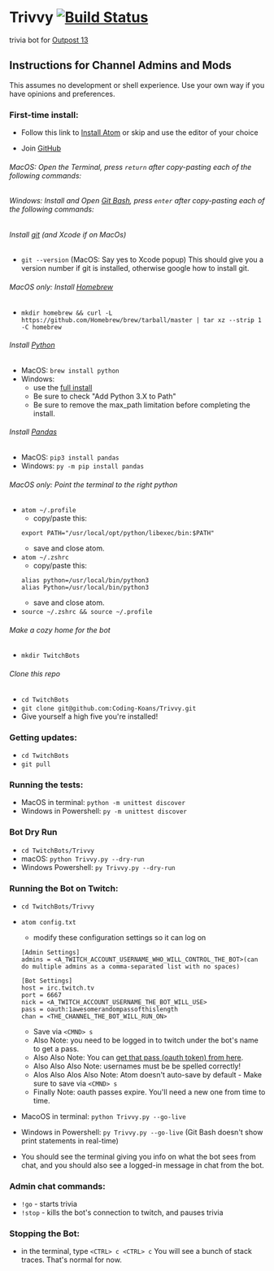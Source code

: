 # Trivvy [![Build Status](https://travis-ci.com/Coding-Koans/Trivvy.svg?branch=master)](https://travis-ci.com/Coding-Koans/Trivvy)

trivia bot for [Outpost 13](https://www.twitch.tv/outpost13)

## Instructions for Channel Admins and Mods
This assumes no development or shell experience. Use your own way if you have opinions and preferences.

### First-time install:

 - Follow this link to [Install Atom](https://atom.io/) or skip and use the editor of your choice

 - Join [GitHub](https://github.com/join)

 ###### MacOS: Open the Terminal, press `return` after copy-pasting each of the following commands:
 ###### Windows: Install and Open [Git Bash](https://gitforwindows.org/), press `enter` after copy-pasting each of the following commands:
 ###### Install [git](https://git-scm.com/book/en/v2/Getting-Started-Installing-Git) (and Xcode if on MacOs)
 -  `git --version` (MacOS: Say yes to Xcode popup) This should give you a version number if git is installed, otherwise google how to install git.
 ###### MacOS only: Install [Homebrew](https://brew.sh/)
 - `mkdir homebrew && curl -L https://github.com/Homebrew/brew/tarball/master | tar xz --strip 1 -C homebrew`
 ###### Install [Python](https://docs.python-guide.org/starting/install3/osx/)
 - MacOS: `brew install python`
 - Windows:
    - use the [full install](https://docs.python.org/3/using/windows.html#windows-full)
    - Be sure to check "Add Python 3.X to Path"
    - Be sure to remove the max_path limitation before completing the install.
 ###### Install [Pandas](https://pandas.pydata.org/pandas-docs/stable/getting_started/install.html)
 - MacOS: `pip3 install pandas`
 - Windows: `py -m pip install pandas`
 ###### MacOS only: Point the terminal to the right python
 - `atom ~/.profile`
   - copy/paste this:
   ```
   export PATH="/usr/local/opt/python/libexec/bin:$PATH"
   ```
   - save and close atom.
 - `atom ~/.zshrc`
   - copy/paste this:
   ```
   alias python=/usr/local/bin/python3
   alias Python=/usr/local/bin/python3
   ```
   - save and close atom.
 - `source ~/.zshrc && source ~/.profile`
 ###### Make a cozy home for the bot
 - `mkdir TwitchBots`
 ###### Clone this repo
 - `cd TwitchBots`
 - `git clone git@github.com:Coding-Koans/Trivvy.git`
 - Give yourself a high five you're installed!

### Getting updates:
 - `cd TwitchBots`
 - `git pull`

### Running the tests:

 - MacOS in terminal: `python -m unittest discover`
 - Windows in Powershell: `py -m unittest discover`

### Bot Dry Run

 - `cd TwitchBots/Trivvy`
 - macOS: `python Trivvy.py --dry-run`
 - Windows Powershell: `py Trivvy.py --dry-run`

### Running the Bot on Twitch:

 - `cd TwitchBots/Trivvy`
 - `atom config.txt`
   - modify these configuration settings so it can log on
   ```
   [Admin Settings]
   admins = <A_TWITCH_ACCOUNT_USERNAME_WHO_WILL_CONTROL_THE_BOT>(can do multiple admins as a comma-separated list with no spaces)

   [Bot Settings]
   host = irc.twitch.tv
   port = 6667
   nick = <A_TWITCH_ACCOUNT_USERNAME_THE_BOT_WILL_USE>
   pass = oauth:1awesomerandompassofthislength
   chan = <THE_CHANNEL_THE_BOT_WILL_RUN_ON>
   ```
   - Save via `<CMND> s`
   - Also Note: you need to be logged in to twitch under the bot's name to get a pass.
   - Also Also Note: You can [get that pass (oauth token) from here](https://twitchapps.com/tmi/).
   - Also Also Also Note: usernames must be be spelled correctly!
   - Alos Also Alos Also Note: Atom doesn't auto-save by default - Make sure to save via `<CMND> s`
   - Finally Note: oauth passes expire. You'll need a new one from time to time.

 - MacoOS in terminal: `python Trivvy.py --go-live`
 - Windows in Powershell: `py Trivvy.py --go-live` (Git Bash doesn't show print statements in real-time)
 - You should see the terminal giving you info on what the bot sees from chat, and you should also see a logged-in message in chat from the bot.

### Admin chat commands:

- `!go` - starts trivia
- `!stop` - kills the bot's connection to twitch, and pauses trivia

### Stopping the Bot:

 - in the terminal, type `<CTRL> c <CTRL> c` You will see a bunch of stack traces. That's normal for now.
